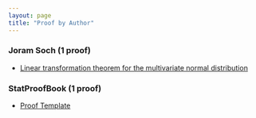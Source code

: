 ```yaml
---
layout: page
title: "Proof by Author"
---
```



### Joram Soch (1 proof)

- [Linear transformation theorem for the multivariate normal distribution](/P/mvn-ltt.html)

### StatProofBook (1 proof)

- [Proof Template](/P/-temp-.html)
